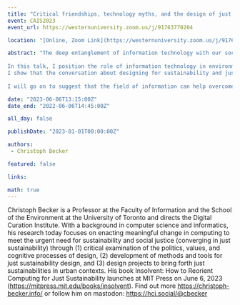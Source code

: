 ```yaml
---
title: "Critical friendships, technology myths, and the design of just sustainability"
event: CAIS2023
event_url: https://westernuniversity.zoom.us/j/91763770204

location: "[Online, Zoom Link](https://westernuniversity.zoom.us/j/91763770204)"

abstract: "The deep entanglement of information technology with our societies has raised hopes for a transition to more sustainable and just communities—communities that phase out fossil fuels, distribute public goods fairly, and support free access to information. In principle, information technology should be able to help. But in practice, we live in a world in which opaque algorithms steer us toward misinformation and unsustainable consumerism. </br></br>
 
In this talk, I position the role of information technology in environmental sustainability, social justice, and the intersection of the two, and explain why designing IT for just sustainability is both technically and ethically challenging. 
I show that the conversation about designing for sustainability and justice in IT is often distorted by a set of myths: deep-seated, flawed narratives that prevent important questions to surface and important conversations to take place. These myths limit our imagination and the practice of technology design.</br></br>
 
I will go on to suggest that the field of information can help overcome these barriers because it can be a place to nurture critical friendships: encounters between fields with very different origins and commitments, such as feminist science and technology studies and computer science. These encounters with others on the grounds of information can help those who design overcome the grip of technological myths and forge new paths for information, technology, and design."

date: "2023-06-06T13:15:00Z"
date_end: "2022-06-06T14:45:00Z"

all_day: false

publishDate: "2023-01-01T00:00:00Z"

authors:
 - Christoph Becker

featured: false

links:

math: true
---
```


Christoph Becker is a Professor at the Faculty of Information and the School of the Environment at the University of Toronto and directs the Digital Curation Institute. With a background in computer science and informatics, his research today focuses on enacting meaningful change in computing to meet the urgent need for sustainability and social justice (converging in just sustainability) through (1) critical examination of the politics, values, and cognitive processes of design, (2) development of methods and tools for just sustainability design, and (3) design projects to bring forth just sustainabilities in urban contexts. His book Insolvent: How to Reorient Computing for Just Sustainability launches at MIT Press on June 6, 2023 (https://mitpress.mit.edu/books/insolvent). Find out more https://christoph-becker.info/ or follow him on mastodon: https://hci.social/@cbecker

